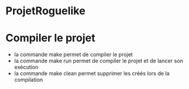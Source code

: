 ProjetRoguelike
===============

# Compiler le projet
 - la commande make permet de compiler le projet
 - la commande make run permet de compiler le projet et de lancer son exécution
 - la commande make clean permet supprimer les créés lors de la compilation
